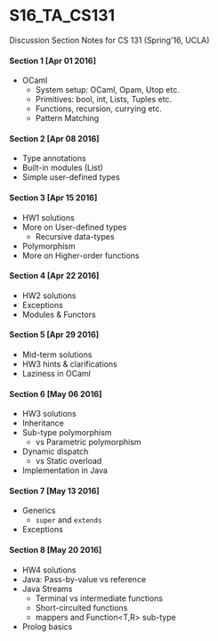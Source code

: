 S16_TA_CS131
============
Discussion Section Notes for CS 131 (Spring'16, UCLA)


#### Section 1 [Apr 01 2016]
  + OCaml
    + System setup: OCaml, Opam, Utop etc.
    + Primitives: bool, int, Lists, Tuples etc.
    + Functions, recursion, currying etc.
    + Pattern Matching


#### Section 2 [Apr 08 2016]
  + Type annotations
  + Built-in modules (List)
  + Simple user-defined types

#### Section 3 [Apr 15 2016]
  + HW1 solutions
  + More on User-defined types
    + Recursive data-types
  + Polymorphism
  + More on Higher-order functions

#### Section 4 [Apr 22 2016]
  + HW2 solutions
  + Exceptions
  + Modules & Functors

#### Section 5 [Apr 29 2016]
  + Mid-term solutions
  + HW3 hints & clarifications
  + Laziness in OCaml

#### Section 6 [May 06 2016]
  + HW3 solutions
  + Inheritance
  + Sub-type polymorphism
    + vs Parametric polymorphism
  + Dynamic dispatch
    + vs Static overload
  + Implementation in Java

#### Section 7 [May 13 2016]
  + Generics
    + `super` and `extends`
  + Exceptions

#### Section 8 [May 20 2016]
  + HW4 solutions
  + Java: Pass-by-value vs reference
  + Java Streams
    + Terminal vs intermediate functions
    + Short-circuited functions
    + mappers and Function<T,R> sub-type
  + Prolog basics
